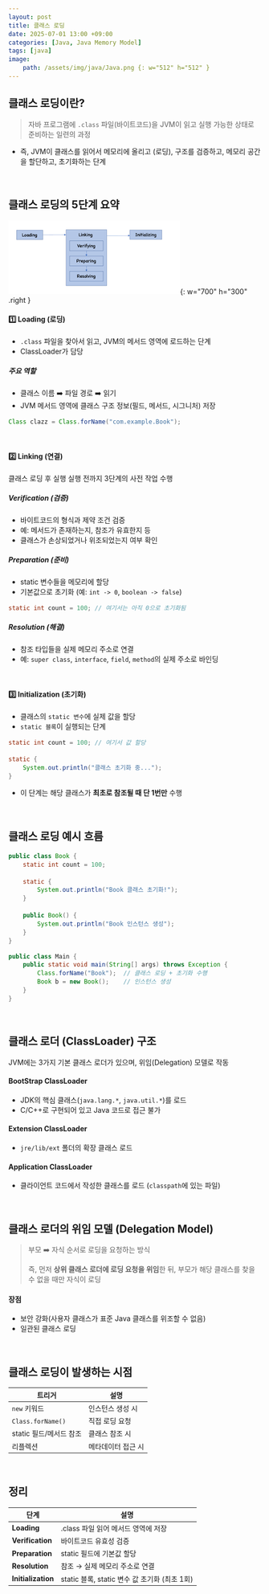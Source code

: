 ```yaml
---
layout: post
title: 클래스 로딩
date: 2025-07-01 13:00 +09:00
categories: [Java, Java Memory Model]
tags: [java]
image: 
    path: /assets/img/java/Java.png {: w="512" h="512" }
---
```


## 클래스 로딩이란?

> 자바 프로그램에 `.class` 파일(바이트코드)을 JVM이 읽고 실행 가능한 상태로 준비하는 일련의 과정

- 즉, JVM이 클래스를 읽어서 메모리에 올리고 (로딩), 구조를 검증하고, 메모리 공간을 할단하고, 초기화하는 단계

<br>

## 클래스 로딩의 5단계 요약

![클래스 로딩의 5단계](/assets/img/java/java29_01.png){: w="700" h="300" .right }

#### 1️⃣ Loading (로딩)

- `.class` 파일을 찾아서 읽고, JVM의 메서드 영역에 로드하는 단계
- ClassLoader가 담당

##### 주요 역할

- 클래스 이름 ➡️ 파일 경로 ➡️ 읽기
- JVM 메서드 영역에 클래스 구조 정보(필드, 메서드, 시그니처) 저장

```java
Class clazz = Class.forName("com.example.Book");
```

<br>

#### 2️⃣ Linking (연결)

클래스 로딩 후 실행 실행 전까지 3단계의 사전 작업 수행

##### Verification (검증)
 
- 바이트코드의 형식과 제약 조건 검증
- 예: 메서드가 존재하는지, 참조가 유효한지 등
- 클래스가 손상되었거나 위조되었는지 여부 확인

##### Preparation (준비)

- static 변수들을 메모리에 할당
- 기본값으로 초기화 (예: `int -> 0`, `boolean -> false`)

```java
static int count = 100; // 여기서는 아직 0으로 초기화됨
```

##### Resolution (해결)

- 참조 타입들을 실제 메모리 주소로 연결
- 예: `super class`, `interface`, `field`, `method`의 실제 주소로 바인딩

<br>

#### 3️⃣ Initialization (초기화)

- 클래스의 `static 변수`에 실제 값을 할당
- `static 블록`이 실행되는 단계

```java
static int count = 100; // 여기서 값 할당

static {
    System.out.println("클래스 초기화 중...");
}
```

- 이 단계는 해당 클래스가 **최초로 참조될 때 단 1번만** 수행

<br>

## 클래스 로딩 예시 흐름

```java
public class Book {
    static int count = 100;

    static {
        System.out.println("Book 클래스 초기화!");
    }

    public Book() {
        System.out.println("Book 인스턴스 생성");
    }
}
```

```java
public class Main {
    public static void main(String[] args) throws Exception {
        Class.forName("Book");  // 클래스 로딩 + 초기화 수행
        Book b = new Book();    // 인스턴스 생성
    }
}
```

<br>

## 클래스 로더 (ClassLoader) 구조

JVM에는 3가지 기본 클래스 로더가 있으며, 위임(Delegation) 모델로 작동

#### **BootStrap ClassLoader**

- JDK의 핵심 클래스(`java.lang.*`, `java.util.*`)를 로드
- C/C++로 구현되어 있고 Java 코드로 접근 불가

#### **Extension ClassLoader**

- `jre/lib/ext` 폴더의 확장 클래스 로드

#### **Application ClassLoader**

- 클라이언트 코드에서 작성한 클래스를 로드 (`classpath`에 있는 파일)

<br>

## 클래스 로더의 위임 모델 (Delegation Model)

> 부모 ➡️ 자식 순서로 로딩을 요청하는 방식
>
> 즉, 먼저 **상위 클래스 로더에 로딩 요청을 위임**한 뒤, 부모가 해당 클래스를 찾을 수 없을 때만 자식이 로딩

#### 장점

- 보안 강화(사용자 클래스가 표준 Java 클래스를 위조할 수 없음)
- 일관된 클래스 로딩

<br>

## 클래스 로딩이 발생하는 시점

| 트리거 | 설명 |
|-|-|
| `new` 키워드 | 인스턴스 생성 시 |
| `Class.forName()` | 직접 로딩 요청 |
| static 필드/메서드 참조 | 클래스 참조 시 |
| 리플렉션 | 메타데이터 접근 시 |

<br>

## 정리

| 단계                 | 설명                                 |
| ------------------ | ---------------------------------- |
| **Loading**        | .class 파일 읽어 메서드 영역에 저장            |
| **Verification**   | 바이트코드 유효성 검증                       |
| **Preparation**    | static 필드에 기본값 할당                  |
| **Resolution**     | 참조 → 실제 메모리 주소로 연결                 |
| **Initialization** | static 블록, static 변수 값 초기화 (최초 1회) |
